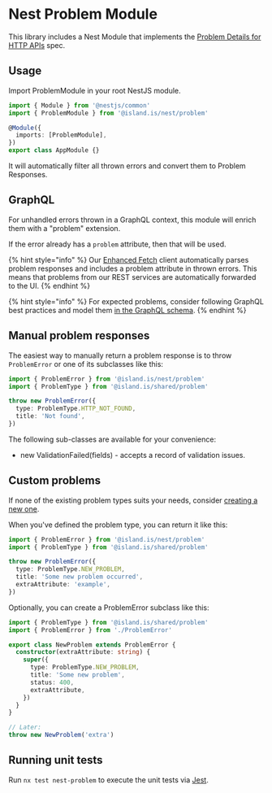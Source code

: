 <!-- gitbook-navigation: "Problem" -->

# Nest Problem Module

This library includes a Nest Module that implements the [Problem Details for HTTP APIs](https://datatracker.ietf.org/doc/html/rfc7807) spec.

## Usage

Import ProblemModule in your root NestJS module.

```typescript
import { Module } from '@nestjs/common'
import { ProblemModule } from '@island.is/nest/problem'

@Module({
  imports: [ProblemModule],
})
export class AppModule {}
```

It will automatically filter all thrown errors and convert them to Problem Responses.

## GraphQL

For unhandled errors thrown in a GraphQL context, this module will enrich them with a "problem" extension.

If the error already has a `problem` attribute, then that will be used.

{% hint style="info" %}
Our [Enhanced Fetch](../../clients/middlewares/README.md) client automatically parses problem responses and includes a problem attribute in thrown errors. This means that problems from our REST services are automatically forwarded to the UI.
{% endhint %}

{% hint style="info" %}
For expected problems, consider following GraphQL best practices and model them [in the GraphQL schema](https://engineering.zalando.com/posts/2021/04/modeling-errors-in-graphql.html).
{% endhint %}

## Manual problem responses

The easiest way to manually return a problem response is to throw `ProblemError` or one of its subclasses like this:

```typescript
import { ProblemError } from '@island.is/nest/problem'
import { ProblemType } from '@island.is/shared/problem'

throw new ProblemError({
  type: ProblemType.HTTP_NOT_FOUND,
  title: 'Not found',
})
```

The following sub-classes are available for your convenience:

- new ValidationFailed(fields) - accepts a record of validation issues.

## Custom problems

If none of the existing problem types suits your needs, consider [creating a new one](../../shared/problem/README.md#custom-problem).

When you've defined the problem type, you can return it like this:

```typescript
import { ProblemError } from '@island.is/nest/problem'
import { ProblemType } from '@island.is/shared/problem'

throw new ProblemError({
  type: ProblemType.NEW_PROBLEM,
  title: 'Some new problem occurred',
  extraAttribute: 'example',
})
```

Optionally, you can create a ProblemError subclass like this:

```typescript
import { ProblemType } from '@island.is/shared/problem'
import { ProblemError } from './ProblemError'

export class NewProblem extends ProblemError {
  constructor(extraAttribute: string) {
    super({
      type: ProblemType.NEW_PROBLEM,
      title: 'Some new problem',
      status: 400,
      extraAttribute,
    })
  }
}

// Later:
throw new NewProblem('extra')
```

## Running unit tests

Run `nx test nest-problem` to execute the unit tests via [Jest](https://jestjs.io).

